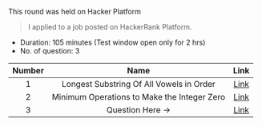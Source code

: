 
This round was held on Hacker Platform
> I applied to a job posted on HackerRank Platform.

* Duration: 105 minutes (Test window open only for 2 hrs) <br/>
* No. of question: 3

|Number| Name | Link |
| :---: | :---: | :---: |
| 1 | Longest Substring Of All Vowels in Order | [Link](https://leetcode.com/problems/longest-substring-of-all-vowels-in-order/description/) |
| 2 | Minimum Operations to Make the Integer Zero | [Link](https://leetcode.com/problems/minimum-operations-to-make-the-integer-zero/description/) |
| 3 | Question Here -> | [Link](https://frost-animantarx-1d1.notion.site/ServiceNow-Women-Tech-Hiring-Challenge-139cc9cdbdd680de9e04fcdb20083af2?pvs=4)|
